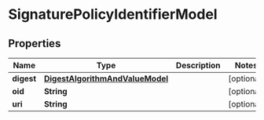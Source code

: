 

# SignaturePolicyIdentifierModel


## Properties

| Name | Type | Description | Notes |
|------------ | ------------- | ------------- | -------------|
|**digest** | [**DigestAlgorithmAndValueModel**](DigestAlgorithmAndValueModel.md) |  |  [optional] |
|**oid** | **String** |  |  [optional] |
|**uri** | **String** |  |  [optional] |



